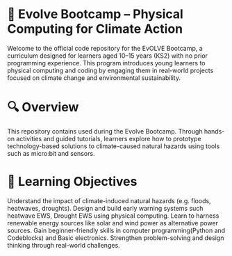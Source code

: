 # 🌱 Evolve Bootcamp – Physical Computing for Climate Action
Welcome to the official code repository for the EvOLVE Bootcamp, a curriculum designed for learners aged 10–15 years (KS2) with no prior programming experience. This program introduces young learners to physical computing and coding by engaging them in real-world projects focused on climate change and environmental sustainability.

# 🔍 Overview
This repository contains used during the Evolve Bootcamp. 
Through hands-on activities and guided tutorials, learners explore how to prototype technology-based solutions to climate-caused natural hazards using tools such as micro:bit and sensors.

# 🎯 Learning Objectives
Understand the impact of climate-induced natural hazards (e.g. floods, heatwaves, droughts).
Design and build early warning systems such heatwave EWS, Drought EWS using physical computing.
Learn to harness renewable energy sources like solar and wind power as alternative power sources.
Gain beginner-friendly skills in computer programming(Python and Codeblocks) and Basic electronics.
Strengthen problem-solving and design thinking through real-world challenges.


